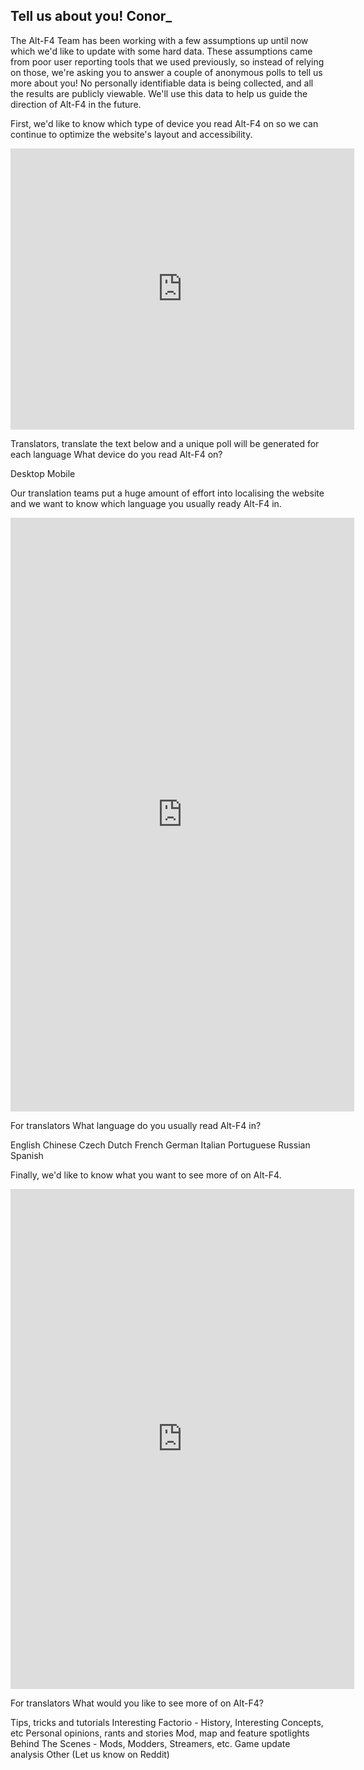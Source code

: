 ## Tell us about you! <author>Conor_</author>

The Alt-F4 Team has been working with a few assumptions up until now which we'd like to update with some hard data. These assumptions came from poor user reporting tools that we used previously, so instead of relying on those, we're asking you to answer a couple of anonymous polls to tell us more about you! No personally identifiable data is being collected, and all the results are publicly viewable. We'll use this data to help us guide the direction of Alt-F4 in the future.

First, we'd like to know which type of device you read Alt-F4 on so we can continue to optimize the website's layout and accessibility.

<iframe src="http://www.strawpoll.me/embed_1/42438115" style="width:550px;height:450px;border:0;">Loading poll...</iframe>

Translators, translate the text below and a unique poll will be generated for each language
What device do you read Alt-F4 on?

Desktop
Mobile

Our translation teams put a huge amount of effort into localising the website and we want to know which language you usually ready Alt-F4 in.

<iframe src="http://www.strawpoll.me/embed_1/42438305" style="width:550px;height:950px;border:0;">Loading poll...</iframe>

For translators
What language do you usually read Alt-F4 in? 

English
Chinese
Czech
Dutch
French
German
Italian
Portuguese
Russian
Spanish

Finally, we'd like to know what you want to see more of on Alt-F4.

<iframe src="http://www.strawpoll.me/embed_1/42438189" style="width:550px;height:800px;border:0;">Loading poll...</iframe>

For translators
What would you like to see more of on Alt-F4?

Tips, tricks and tutorials
Interesting Factorio - History, Interesting Concepts, etc
Personal opinions, rants and stories
Mod, map and feature spotlights
Behind The Scenes - Mods, Modders, Streamers, etc.
Game update analysis
Other (Let us know on Reddit)